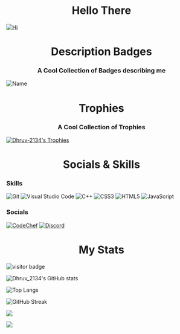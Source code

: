 <h1 align="center" color="#8700ff">Hello There 
</h1>


[![Hi](https://readme-typing-svg.herokuapp.com?font=Cascadia+Code&duration=3000&color=8700FF&background=F8FF0000&vCenter=true&multiline=true&width=500&height=200&lines=-%3E+Hi+I+am+Dhruv)](https://github.com/usersatoshi)

<h1 align="center" color="#8700ff">Description Badges
</h1>
<h3 align="center">A Cool Collection of Badges describing me</h3>

![Name](https://img.shields.io/badge/Name-Dhruv-8700ff.svg)

<h1 align="center" color="#8700ff">Trophies
</h1>
<h3 align="center">A Cool Collection of Trophies</h3>

[![Dhruv-2134's Trophies](https://github-profile-trophy.vercel.app/?username=Dhruv-2134)](https://github.com/ryo-ma/github-profile-trophy)

<h1 align="center" color="#8700ff">Socials & Skills
</h1>

### Skills
![Git](https://img.shields.io/badge/git-%23F05033.svg?style=for-the-badge&logo=git&logoColor=white)
![Visual Studio Code](https://img.shields.io/badge/Visual%20Studio%20Code-0078d7.svg?style=for-the-badge&logo=visual-studio-code&logoColor=white)
![C++](https://img.shields.io/badge/c++-%2300599C.svg?style=for-the-badge&logo=c%2B%2B&logoColor=white)
	![CSS3](https://img.shields.io/badge/css3-%231572B6.svg?style=for-the-badge&logo=css3&logoColor=white)
  ![HTML5](https://img.shields.io/badge/html5-%23E34F26.svg?style=for-the-badge&logo=html5&logoColor=white)
  	![JavaScript](https://img.shields.io/badge/javascript-%23323330.svg?style=for-the-badge&logo=javascript&logoColor=%23F7DF1E)
    
### Socials
[![CodeChef](https://img.shields.io/badge/CodeChef-%23964B00.svg?style=for-the-badge&logo=CodeChef&logoColor=white)](https://www.codechef.com/users/dhruv_2134)
[![Discord](https://img.shields.io/badge/DoNotAsk_4831-%237289DA.svg?style=for-the-badge&logo=discord&logoColor=white)](https://discord.com/users/896283195459383308)
  
<h1 align="center" color="#8700ff">My Stats
</h1>

![visitor badge](https://visitor-badge.glitch.me/badge?page_id=jwenjian.visitor-badge)

![Dhruv_2134's GitHub stats](https://github-readme-stats.vercel.app/api?username=Dhruv-2134&count_private=true&show_icons=true)

![Top Langs](https://github-readme-stats.vercel.app/api/top-langs/?username=Dhruv-2134&langs_count=10&layout=compact)

![GitHub Streak](http://github-readme-streak-stats.herokuapp.com?user=Dhruv-2134&theme=onedark_duo&date_format=j%20M%5B%20Y%5D)

![](https://github-profile-summary-cards.vercel.app/api/cards/profile-details?username=Dhruv-2134&theme=dark)

![](http://github-profile-summary-cards.vercel.app/api/cards/productive-time?username=Dhruv-2134&theme=vue&utcOffset=8)
